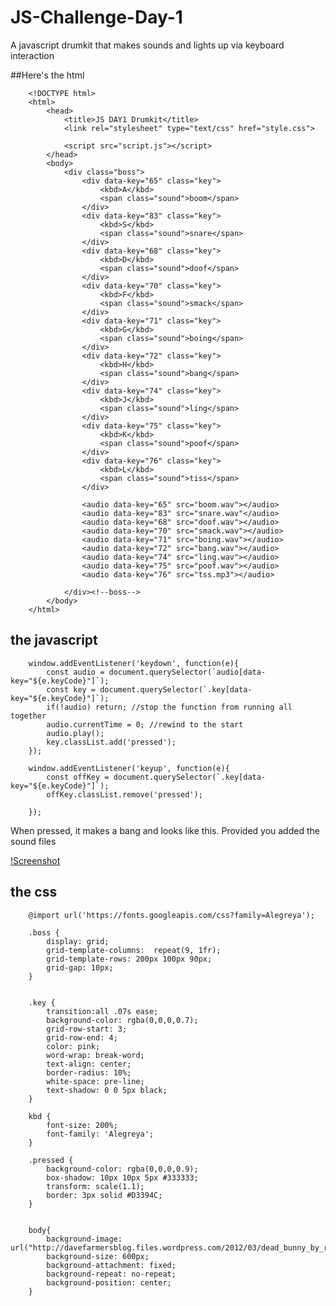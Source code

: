 # JS-Challenge-Day-1
A javascript drumkit that makes sounds and lights up via keyboard interaction

##Here's the html

		<!DOCTYPE html>
		<html>
			<head>
				<title>JS DAY1 Drumkit</title>
				<link rel="stylesheet" type="text/css" href="style.css">

				<script src="script.js"></script>
			</head>
			<body>
				<div class="boss">
					<div data-key="65" class="key">
						<kbd>A</kbd>
						<span class="sound">boom</span>
					</div>
					<div data-key="83" class="key">
						<kbd>S</kbd>
						<span class="sound">snare</span>
					</div>
					<div data-key="68" class="key">
						<kbd>D</kbd>
						<span class="sound">doof</span>
					</div>
					<div data-key="70" class="key">
						<kbd>F</kbd>
						<span class="sound">smack</span>
					</div>
					<div data-key="71" class="key">
						<kbd>G</kbd>
						<span class="sound">boing</span>
					</div>
					<div data-key="72" class="key">
						<kbd>H</kbd>
						<span class="sound">bang</span>
					</div>
					<div data-key="74" class="key">
						<kbd>J</kbd>
						<span class="sound">ling</span>
					</div>
					<div data-key="75" class="key">
						<kbd>K</kbd>
						<span class="sound">poof</span>
					</div>
					<div data-key="76" class="key">
						<kbd>L</kbd>
						<span class="sound">tiss</span>
					</div>

					<audio data-key="65" src="boom.wav"></audio>
					<audio data-key="83" src="snare.wav"</audio>
					<audio data-key="68" src="doof.wav"></audio>
					<audio data-key="70" src="smack.wav"></audio>
					<audio data-key="71" src="boing.wav"></audio>
					<audio data-key="72" src="bang.wav"></audio>
					<audio data-key="74" src="ling.wav"></audio>
					<audio data-key="75" src="poof.wav"></audio>
					<audio data-key="76" src="tss.mp3"></audio>

				</div><!--boss-->
			</body>
		</html>


## the javascript

		window.addEventListener('keydown', function(e){
			const audio = document.querySelector(`audio[data-key="${e.keyCode}"]`);
			const key = document.querySelector(`.key[data-key="${e.keyCode}"]`);
			if(!audio) return; //stop the function from running all together
			audio.currentTime = 0; //rewind to the start
			audio.play();
			key.classList.add('pressed');
		});

		window.addEventListener('keyup', function(e){
			const offKey = document.querySelector(`.key[data-key="${e.keyCode}"]`);
			offKey.classList.remove('pressed');

		});

When pressed, it makes a bang and looks like this. Provided you added the sound files

[!Screenshot](keydown.png)

## the css

		@import url('https://fonts.googleapis.com/css?family=Alegreya');

		.boss {
			display: grid;
			grid-template-columns:  repeat(9, 1fr);
			grid-template-rows: 200px 100px 90px;
			grid-gap: 10px;
		}


		.key {
			transition:all .07s ease;
			background-color: rgba(0,0,0,0.7);
			grid-row-start: 3;
			grid-row-end: 4;	
			color: pink;
			word-wrap: break-word;
			text-align: center;
			border-radius: 10%;
			white-space: pre-line;
			text-shadow: 0 0 5px black;
		}

		kbd {
			font-size: 200%;
			font-family: 'Alegreya';
		}

		.pressed {
			background-color: rgba(0,0,0,0.9);
			box-shadow: 10px 10px 5px #333333;
			transform: scale(1.1);
			border: 3px solid #D3394C;
		}


		body{
			background-image: url("http://davefarmersblog.files.wordpress.com/2012/03/dead_bunny_by_ravrilavren.jpg");
			background-size: 600px;
			background-attachment: fixed;
			background-repeat: no-repeat;
			background-position: center;
		}




